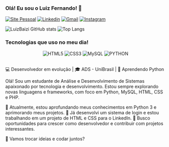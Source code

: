 
### Olá! Eu sou o Luiz Fernando! 👋

[![Site Pessoal](https://img.shields.io/badge/website-000000?style=for-the-badge&logo=About.me&logoColor=white)](https://portfolio-luiz-fernando-baizi-colnago.netlify.app)
[![Linkedin](https://img.shields.io/badge/LinkedIn-0077B5?style=for-the-badge&logo=linkedin&logoColor=white)](https://www.linkedin.com/in/luiz-fernando-baizi-colnago-81b9971a7/)
[![Gmail](https://img.shields.io/badge/Gmail-D14836?style=for-the-badge&logo=gmail&logoColor=white)](https://mail.google.com/mail/u/0/#inbox)
[![Instagram](https://img.shields.io/badge/Instagram-E4405F?style=for-the-badge&logo=instagram&logoColor=white)](https://www.instagram.com/luiz_baizi?igsh=MTEzNWppNjA3eHV0bw%3D%3D&utm_source=qr)

![LuizBaizi GitHub stats](https://github-readme-stats.vercel.app/api?username=LuizBaizi&show_icons=true&theme=dark)
![Top Langs](https://github-readme-stats.vercel.app/api/top-langs/?username=LuizBaizi&layout=compact)

### Tecnologias que uso no meu dia!

<div style="text-align: center;">
    <img alt="HTML5" src="https://img.shields.io/badge/HTML5-E34F26?style=for-the-badge&logo=html5&logoColor=white" />
    <img alt="CSS3" src="https://img.shields.io/badge/CSS3-1572B6?style=for-the-badge&logo=css3&logoColor=white" />
    <img alt="MySQL" src="https://img.shields.io/badge/MySQL-00000F?style=for-the-badge&logo=mysql&logoColor=white" />
    <img alt="PYTHON" src="https://img.shields.io/badge/Python-3776AB?style=for-the-badge&logo=python&logoColor=white" />
</div><br/>

💻 Desenvolvedor em evolução | 🎓 ADS - UniBrasil | 🐍 Aprendendo Python

Olá! Sou um estudante de Análise e Desenvolvimento de Sistemas apaixonado por tecnologia e desenvolvimento. Estou sempre explorando novas linguagens e frameworks, com foco em Python, MySQL, HTML, CSS e PHP.

🔹 Atualmente, estou aprofundando meus conhecimentos em Python 3 e aprimorando meus projetos.
🔹 Já desenvolvi um sistema de login e estou trabalhando em um projeto de HTML e CSS para o LinkedIn.
🔹 Busco oportunidades para crescer como desenvolvedor e contribuir com projetos interessantes.

🚀 Vamos trocar ideias e codar juntos?

